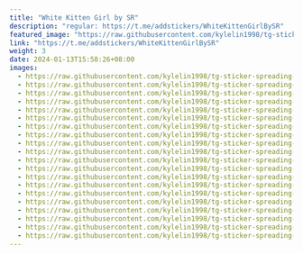 ```yaml
---
title: "White Kitten Girl by SR"
description: "regular: https://t.me/addstickers/WhiteKittenGirlBySR"
featured_image: "https://raw.githubusercontent.com/kylelin1998/tg-sticker-spreading-worldwide-images/main/img/a1e5709a-7c47-4f41-98f3-4d4efca7ad8e.jpg"
link: "https://t.me/addstickers/WhiteKittenGirlBySR"
weight: 3
date: 2024-01-13T15:58:26+08:00
images:
  - https://raw.githubusercontent.com/kylelin1998/tg-sticker-spreading-worldwide-images/main/img/a1e5709a-7c47-4f41-98f3-4d4efca7ad8e.jpg
  - https://raw.githubusercontent.com/kylelin1998/tg-sticker-spreading-worldwide-images/main/img/6a03db8e-c22e-4d03-9ae8-adfe8ba19e8f.jpg
  - https://raw.githubusercontent.com/kylelin1998/tg-sticker-spreading-worldwide-images/main/img/7092f91a-9988-4520-b260-f077a61837bb.jpg
  - https://raw.githubusercontent.com/kylelin1998/tg-sticker-spreading-worldwide-images/main/img/9a9cd3a1-8d91-47e4-bd53-445cc1234381.jpg
  - https://raw.githubusercontent.com/kylelin1998/tg-sticker-spreading-worldwide-images/main/img/dcf54d3a-bc6f-4813-9a88-c3d79154027f.jpg
  - https://raw.githubusercontent.com/kylelin1998/tg-sticker-spreading-worldwide-images/main/img/e839a93f-35e4-419d-b0e1-ad4144e297f1.jpg
  - https://raw.githubusercontent.com/kylelin1998/tg-sticker-spreading-worldwide-images/main/img/12b13b3f-48e5-4cf8-a64f-016412f6f136.jpg
  - https://raw.githubusercontent.com/kylelin1998/tg-sticker-spreading-worldwide-images/main/img/16d85cc1-d1b3-4824-bb17-f679eb3247fe.jpg
  - https://raw.githubusercontent.com/kylelin1998/tg-sticker-spreading-worldwide-images/main/img/efd795fc-bc71-4ff8-bd6a-a9313904095d.jpg
  - https://raw.githubusercontent.com/kylelin1998/tg-sticker-spreading-worldwide-images/main/img/3cdd2d29-86b2-4457-823f-5c7a4857dbb0.jpg
  - https://raw.githubusercontent.com/kylelin1998/tg-sticker-spreading-worldwide-images/main/img/208a8940-6f35-4735-8c82-22c88f41b8ba.jpg
  - https://raw.githubusercontent.com/kylelin1998/tg-sticker-spreading-worldwide-images/main/img/971caaa7-efde-4508-8a35-be5f0d0533bd.jpg
  - https://raw.githubusercontent.com/kylelin1998/tg-sticker-spreading-worldwide-images/main/img/83a1e105-154e-40ff-aed3-f4bd6624c5c5.jpg
  - https://raw.githubusercontent.com/kylelin1998/tg-sticker-spreading-worldwide-images/main/img/a756e4a4-2df1-48d1-af50-a23627b22d90.jpg
  - https://raw.githubusercontent.com/kylelin1998/tg-sticker-spreading-worldwide-images/main/img/e73ac47c-3c95-43c1-98e7-da591841cbdf.jpg
  - https://raw.githubusercontent.com/kylelin1998/tg-sticker-spreading-worldwide-images/main/img/54a532d9-a762-4c1a-a986-40afeffd8238.jpg
  - https://raw.githubusercontent.com/kylelin1998/tg-sticker-spreading-worldwide-images/main/img/861fbe77-629e-41ba-8e7e-f2db3a32b8bd.jpg
  - https://raw.githubusercontent.com/kylelin1998/tg-sticker-spreading-worldwide-images/main/img/51e563ec-55ca-46a2-957e-631e6a5cf44d.jpg
  - https://raw.githubusercontent.com/kylelin1998/tg-sticker-spreading-worldwide-images/main/img/a95f446c-cd97-4522-aefb-d14b70d6bad6.jpg
  - https://raw.githubusercontent.com/kylelin1998/tg-sticker-spreading-worldwide-images/main/img/0d4c7737-b2e2-4ab7-8778-28c4e61c72da.jpg
---
```

